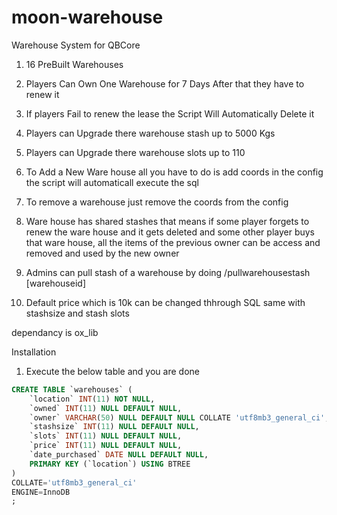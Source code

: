 # moon-warehouse
Warehouse System for QBCore

1) 16 PreBuilt Warehouses

2) Players Can Own One Warehouse for 7 Days After that they have to renew it

3) If players Fail to renew the lease the Script Will Automatically Delete it

4) Players can Upgrade there warehouse stash up to 5000 Kgs

5) Players can Upgrade there warehouse slots up to 110

6) To Add a New Ware house all you have to do is add coords in the config the script will automaticall execute the sql

7) To remove a warehouse just remove the coords from the config

8) Ware house has shared stashes that means if some player forgets to renew the ware house and it gets deleted and some other player buys that ware house, all the items of the
previous owner can be access and removed and used by the new owner

9) Admins can pull stash of a warehouse by doing /pullwarehousestash [warehouseid]

10) Default price which is 10k can be changed thhrough SQL same with stashsize and stash slots

dependancy is ox_lib

Installation 
1) Execute the below table and you are done

```sql
CREATE TABLE `warehouses` (
	`location` INT(11) NOT NULL,
	`owned` INT(11) NULL DEFAULT NULL,
	`owner` VARCHAR(50) NULL DEFAULT NULL COLLATE 'utf8mb3_general_ci',
	`stashsize` INT(11) NULL DEFAULT NULL,
	`slots` INT(11) NULL DEFAULT NULL,
	`price` INT(11) NULL DEFAULT NULL,
	`date_purchased` DATE NULL DEFAULT NULL,
	PRIMARY KEY (`location`) USING BTREE
)
COLLATE='utf8mb3_general_ci'
ENGINE=InnoDB
;
